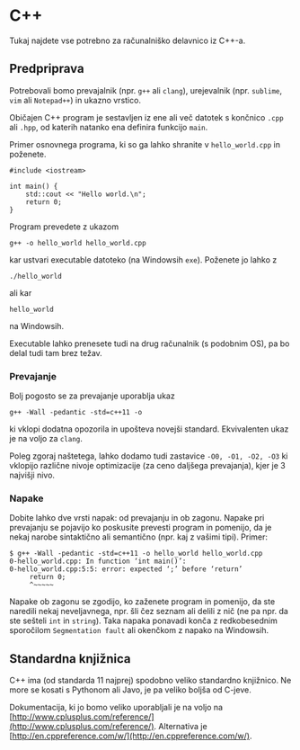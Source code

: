 # C++

Tukaj najdete vse potrebno za računalniško delavnico iz C++-a.

## Predpriprava
Potrebovali bomo prevajalnik (npr. `g++` ali `clang`), urejevalnik (npr.
`sublime`, `vim` ali `Notepad++`) in ukazno vrstico.

Običajen C++ program je sestavljen iz ene ali več datotek s končnico `.cpp` ali
`.hpp`, od katerih natanko ena definira funkcijo `main`.

Primer osnovnega programa, ki so ga lahko shranite v `hello_world.cpp` in
poženete.

```
#include <iostream>

int main() {
    std::cout << "Hello world.\n";
    return 0;
}
```

Program prevedete z ukazom
```
g++ -o hello_world hello_world.cpp
```
kar ustvari executable datoteko (na Windowsih `exe`).
Poženete jo lahko z
```
./hello_world
```
ali kar
```
hello_world
```
na Windowsih.

Executable lahko prenesete tudi na drug računalnik (s podobnim OS), pa bo delal
tudi tam brez težav.

### Prevajanje
Bolj pogosto se za prevajanje uporablja ukaz
```
g++ -Wall -pedantic -std=c++11 -o
```
ki vklopi dodatna opozorila in upošteva novejši standard. Ekvivalenten ukaz je
na voljo za `clang`.

Poleg zgoraj naštetega, lahko dodamo tudi zastavice `-O0, -O1, -O2, -O3` ki
vklopijo različne nivoje optimizacije (za ceno daljšega prevajanja), kjer je 3
najvišji nivo.

### Napake
Dobite lahko dve vrsti napak: od prevajanju in ob zagonu.
Napake pri prevajanju se pojavijo ko poskusite prevesti program in pomenijo,
da je nekaj narobe sintaktično ali semantično (npr. kaj z vašimi tipi). Primer:
```
$ g++ -Wall -pedantic -std=c++11 -o hello_world hello_world.cpp
0-hello_world.cpp: In function ‘int main()’:
0-hello_world.cpp:5:5: error: expected ‘;’ before ‘return’
     return 0;
     ^~~~~~
```
Napake ob zagonu se zgodijo, ko zaženete program in pomenijo,
da ste naredili nekaj neveljavnega, npr. šli čez seznam ali delili z nič
(ne pa npr. da ste sešteli `int` in `string`). Taka napaka ponavadi konča z
redkobesednim sporočilom `Segmentation fault` ali okenčkom z napako na Windowsih.

## Standardna knjižnica
C++ ima (od standarda 11 najprej) spodobno veliko standardno knjižnico. Ne more
se kosati s Pythonom ali Javo, je pa veliko boljša od C-jeve.

Dokumentacija, ki jo bomo veliko uporabljali je na voljo na
[http://www.cplusplus.com/reference/](http://www.cplusplus.com/reference/).
Alternativa je [http://en.cppreference.com/w/](http://en.cppreference.com/w/).

<!---
vim: set spell spelllang=sl:
-->
